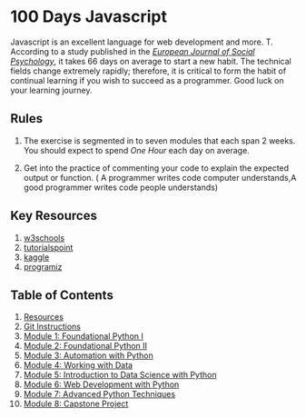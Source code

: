 # 100 Days Javascript
 



Javascript is an excellent language for  web development and more. T. According to a study published in the [_European Journal of Social Psychology_](https://onlinelibrary.wiley.com/doi/abs/10.1002/ejsp.674), it takes 66 days on average to start a new habit. The technical fields change extremely rapidly; therefore, it is critical to form the habit of continual learning if you wish to succeed as a programmer. Good luck on your learning journey.

## Rules

1. The exercise is segmented in to seven modules that each span 2 weeks. You should expect to spend _One Hour_ each day on average.

2. Get into the practice of commenting your code to explain the expected output or function. ( A programmer writes code computer understands,A good programmer writes code people understands)

## Key Resources
1. [w3schools](https://www.w3schools.com/python/default.asp)
2. [tutorialspoint](https://www.tutorialspoint.com/python/index.htm)
3. [kaggle](https://www.kaggle.com/learn/python)
4. [programiz](https://www.programiz.com/python-programming)
## Table of Contents
1. [Resources](./resources.md)
2. [Git Instructions](./git.md)
3. [Module 1: Foundational Python I](./Module1/README.md)
4. [Module 2: Foundational Python II](./Module2/README.md)
5. [Module 3: Automation with Python](./Module3/README.md)
6. [Module 4: Working with Data](./Module4/README.md)
7. [Module 5: Introduction to Data Science with Python](./Module5/README.md)
8. [Module 6: Web Development with Python](./Module6/README.md)
9. [Module 7: Advanced Python Techniques](./Module7/README.md)
10. [Module 8: Capstone Project](./Module8/README.md)
